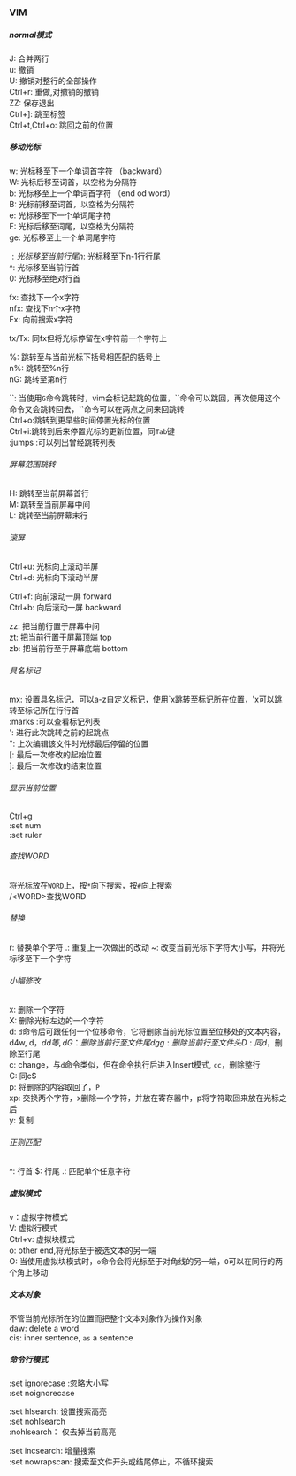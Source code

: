 ### VIM

##### normal模式
J: 合并两行  
u: 撤销  
U: 撤销对整行的全部操作  
Ctrl+r: 重做,对撤销的撤销  
ZZ: 保存退出  
Ctrl+]: 跳至标签  
Ctrl+t,Ctrl+o: 跳回之前的位置  

##### 移动光标
w: 光标移至下一个单词首字符 （backward）  
W: 光标后移至词首，以空格为分隔符  
b: 光标移至上一个单词首字符 （end od word）  
B: 光标前移至词首，以空格为分隔符  
e: 光标移至下一个单词尾字符  
E: 光标后移至词尾，以空格为分隔符  
ge: 光标移至上一个单词尾字符  

$: 光标移至当前行尾  
n$: 光标移至下n-1行行尾  
^: 光标移至当前行首  
0: 光标移至绝对行首  

fx: 查找下一个x字符  
nfx: 查找下n个x字符  
Fx: 向前搜索x字符  

tx/Tx: 同fx但将光标停留在x字符前一个字符上  

%: 跳转至与当前光标下括号相匹配的括号上  
n%: 跳转至%n行  
nG: 跳转至第n行  

\`\`: 当使用`G`命令跳转时，vim会标记起跳的位置，\`\`命令可以跳回，再次使用这个命令又会跳转回去，\`\`命令可以在两点之间来回跳转    
Ctrl+o:跳转到更早些时间停置光标的位置    
Ctrl+i:跳转到后来停置光标的更新位置，同`Tab`键   
:jumps :可以列出曾经跳转列表  

###### 屏幕范围跳转
H: 跳转至当前屏幕首行  
M: 跳转至当前屏幕中间  
L: 跳转至当前屏幕末行 

###### 滚屏
Ctrl+u: 光标向上滚动半屏  
Ctrl+d: 光标向下滚动半屏  

Ctrl+f: 向前滚动一屏 forward  
Ctrl+b: 向后滚动一屏 backward  

zz: 把当前行置于屏幕中间   
zt: 把当前行置于屏幕顶端 top  
zb: 把当前行至于屏幕底端 bottom 

###### 具名标记
mx: 设置具名标记，可以a-z自定义标记，使用\`x跳转至标记所在位置，'x可以跳转至标记所在行行首   
:marks :可以查看标记列表  
': 进行此次跳转之前的起跳点  
": 上次编辑该文件时光标最后停留的位置  
\[: 最后一次修改的起始位置  
\]: 最后一次修改的结束位置  
 
###### 显示当前位置
Ctrl+g  
:set num  
:set ruler  

###### 查找WORD
将光标放在`WORD`上，按`*`向下搜索，按`#`向上搜索  
/\<WORD\>查找WORD 

###### 替换
r: 替换单个字符
.: 重复上一次做出的改动
~: 改变当前光标下字符大小写，并将光标移至下一个字符

###### 小幅修改
x: 删除一个字符  
X: 删除光标左边的一个字符  
d: `d`命令后可跟任何一个位移命令，它将删除当前光标位置至位移处的文本内容，d4w, d$，dd等,  
dG：删除当前行至文件尾    
dgg: 删除当前行至文件头  
D: 同d$，删除至行尾  
c: change，与`d`命令类似，但在命令执行后进入Insert模式, `cc`，删除整行    
C: 同c$  
p: 将删除的内容取回了，`P`  
xp: 交换两个字符，x删除一个字符，并放在寄存器中，p将字符取回来放在光标之后     
y: 复制  

###### 正则匹配
^: 行首
$: 行尾
.: 匹配单个任意字符  

##### 虚拟模式
v：虚拟字符模式  
V: 虚拟行模式  
Ctrl+v: 虚拟块模式  
o: other end,将光标至于被选文本的另一端  
O: 当使用虚拟块模式时，`o`命令会将光标至于对角线的另一端，`O`可以在同行的两个角上移动  

##### 文本对象
不管当前光标所在的位置而把整个文本对象作为操作对象  
daw: delete a word  
cis: inner sentence, `as` a sentence    

##### 命令行模式
:set ignorecase :忽略大小写  
:set noignorecase  

:set hlsearch: 设置搜索高亮  
:set nohlsearch  
:nohlsearch： 仅去掉当前高亮  

:set incsearch: 增量搜索  
:set nowrapscan: 搜索至文件开头或结尾停止，不循环搜索  




